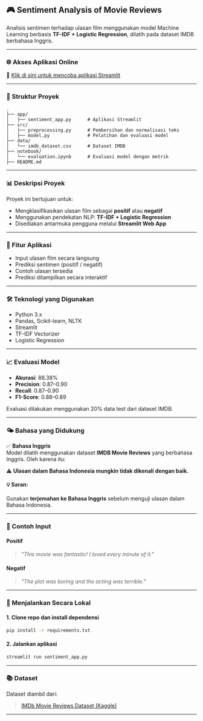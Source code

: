 ## 🎮 Sentiment Analysis of Movie Reviews

Analisis sentimen terhadap ulasan film menggunakan model Machine Learning berbasis **TF-IDF + Logistic Regression**, dilatih pada dataset IMDB berbahasa Inggris.

---

### 🌐 Akses Aplikasi Online

🔗 [Klik di sini untuk mencoba aplikasi Streamlit](https://develop-bcdvavsovcpx3yjvpiz7au.streamlit.app/)

---

### 📁 Struktur Proyek

```
.
├── app/
│   ├── sentiment_app.py      # Aplikasi Streamlit
├── src/
│   ├── preprocessing.py      # Pembersihan dan normalisasi teks
│   ├── model.py              # Pelatihan dan evaluasi model
├── data/
│   └── imdb_dataset.csv      # Dataset IMDB
├── notebook/
│   └── evaluation.ipynb      # Evaluasi model dengan metrik
├── README.md
```

---

### 📊 Deskripsi Proyek

Proyek ini bertujuan untuk:
- Mengklasifikasikan ulasan film sebagai **positif** atau **negatif**
- Menggunakan pendekatan NLP: **TF-IDF + Logistic Regression**
- Disediakan antarmuka pengguna melalui **Streamlit Web App**

---

### 📌 Fitur Aplikasi
- Input ulasan film secara langsung
- Prediksi sentimen (positif / negatif)
- Contoh ulasan tersedia
- Prediksi ditampilkan secara interaktif

---

### 🛠️ Teknologi yang Digunakan

- Python 3.x
- Pandas, Scikit-learn, NLTK
- Streamlit
- TF-IDF Vectorizer
- Logistic Regression

---

### 📈 Evaluasi Model

- **Akurasi**: 88.38%
- **Precision**: 0.87–0.90
- **Recall**: 0.87–0.90
- **F1-Score**: 0.88–0.89

Evaluasi dilakukan menggunakan 20% data test dari dataset IMDB.

---

### 🌤️ Bahasa yang Didukung

✅ **Bahasa Inggris**  
Model dilatih menggunakan dataset **IMDB Movie Reviews** yang berbahasa Inggris. Oleh karena itu:

⚠️ **Ulasan dalam Bahasa Indonesia mungkin tidak dikenali dengan baik.**

#### 💡 Saran:
Gunakan **terjemahan ke Bahasa Inggris** sebelum menguji ulasan dalam Bahasa Indonesia.

---

### 🧪 Contoh Input

#### Positif
> *"This movie was fantastic! I loved every minute of it."*

#### Negatif
> *"The plot was boring and the acting was terrible."*

---

### 🚀 Menjalankan Secara Lokal

#### 1. Clone repo dan install dependensi
```bash
pip install -r requirements.txt
```

#### 2. Jalankan aplikasi
```bash
streamlit run sentiment_app.py
```

---

### 📚 Dataset
Dataset diambil dari:

> [IMDb Movie Reviews Dataset (Kaggle)](https://www.kaggle.com/datasets/lakshmi25npathi/imdb-dataset-of-50k-movie-reviews)

---
